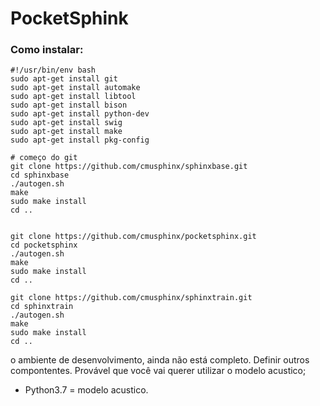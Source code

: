 # PocketSphink

### Como instalar:

```shell
#!/usr/bin/env bash
sudo apt-get install git
sudo apt-get install automake
sudo apt-get install libtool
sudo apt-get install bison
sudo apt-get install python-dev
sudo apt-get install swig
sudo apt-get install make
sudo apt-get install pkg-config

# começo do git
git clone https://github.com/cmusphinx/sphinxbase.git
cd sphinxbase
./autogen.sh
make
sudo make install
cd ..


git clone https://github.com/cmusphinx/pocketsphinx.git
cd pocketsphinx
./autogen.sh
make
sudo make install
cd ..

git clone https://github.com/cmusphinx/sphinxtrain.git
cd sphinxtrain
./autogen.sh
make
sudo make install
cd ..
```

o ambiente de desenvolvimento, ainda não está completo. Definir outros compontentes. Provável que você vai querer utilizar o modelo acustico;
* Python3.7 = modelo acustico.
